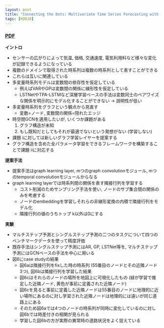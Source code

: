 ```yaml
---
layout: post
title: "Connecting the Dots: Multivariate Time Series Forecasting with Graph Neural Networks"
tags: [KDD20]
---
```


<!--more-->

### [PDF](https://dl.acm.org/doi/10.1145/3394486.3403118)
**イントロ**
- センサーの広がりによって気温, 価格, 交通速度, 電気利用料など様々な変化が記録できるようになっている
- 複数のドメインで取得された時系列は複数の時系列として表すことができる
- これらは互いに関連している
- 多変量時系列モデルは変数間の依存性を仮定している
  - 例えばVARやGPは変数間の関係に線形性を仮定している
  - LSTNetやTPA-LSTMなど深層学習ベースの手法は変数同士のペアワイズな関係を明示的にモデル化することができない -> 説明性が低い
- 多変量時系列をグラフという観点から見直す
  - 変数=ノード, 変数間の関係=隠れたエッジ
- 時空間GCNを適用したいが, いくつか課題がある
  1. グラフ構造が未知
  2. もし既知だとしてもそれが最適でないという発想がない (学習しない)
- 課題 iに対しては新しいグラフ学習レイヤーを提案する
- グラフ構造を含めた全パラメータ学習をできるフレームワークを構築することで課題 iiに対応する

**提案手法**
- 提案手法はgraph learning layer, mつのgraph convolutionモジュール, mつのtemporal convolutionモジュールからなる
- graph learning layerでは時系列間の関係を表す隣接行列を学習する
  - コスト削減のためサンプリング手法を使い, ノードのサブ集合間の関係のみを考慮する
  - ノードのembeddingを学習しそれらの非線形変換の内積で隣接行列をモデル化 
  - 隣接行列の値のうちトップ k以外は0にする

**実験**
- マルチステップ予測とシングルステップ予測の二つのタスクについて四つのベンチマークデータを使って精度評価
- 既存手法はシングルステップ予測にはAR, GP, LSTNet等を, マルチステップ予測にはGCNベースの手法を中心に用いる
- 図6にcase studyの結果
  - 図6aは隣接行列をfixした時の時系列 (55番目のノードとその近隣ノード3つ), 図6bは隣接行列を学習した結果
  - 図6cはそれらのノードの場所を地図上に可視化したもの (緑が学習で推定した近隣ノード, 黄色が事前に定義された近隣ノード)
  - 図6cを見ると事前に定義した近隣ノードは55番目のノードに地理的に近い場所にあるのに対し学習された近隣ノードは地理的には遠いが同じ道路上にある
  - そのため図6aでは4つのノードの時系列が同時に変化しているのに対し図6bでは時差付きの相関が見られる
  - 学習した図6bの方が実際の異常時の道路状況をよく捉えている


